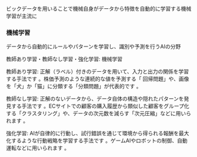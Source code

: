 ビックデータを用いることで機械自身がデータから特徴を自動的に学習する機械学習が主流に
### 機械学習
データから自動的にルールやパターンを学習し、識別や予測を行うAIの分野

教師あり学習・教師なし学習・強化学習: 機械学習


教師あり学習: 正解（ラベル）付きのデータを用いて、入力と出力の関係を学習する手法です 。株価予測のような連続的な値を予測する「 回帰問題」や、画像を「犬」か「猫」に分類する「分類問題」が代表的です 。   

教師なし学習: 正解のないデータから、データ自体の構造や隠れたパターンを発見する手法です 。ECサイトでの顧客の購入履歴から類似した顧客をグループ化する「クラスタリング」や、データの次元数を減らす「次元圧縮」などに用いられます 。   

強化学習: AIが自律的に行動し、試行錯誤を通じて環境から得られる報酬を最大化するような行動戦略を学習する手法です 。ゲームAIやロボットの制御、自動運転などに用いられます 。